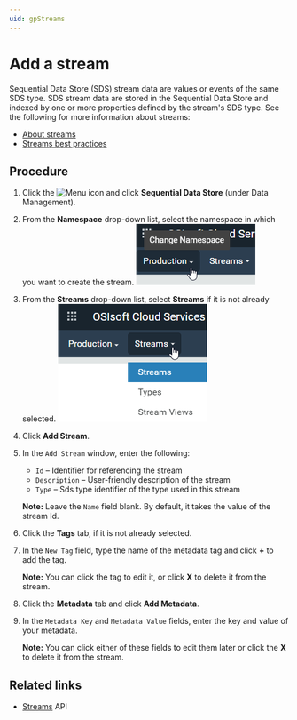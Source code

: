 ```yaml
---
uid: gpStreams
---
```


# Add a stream

Sequential Data Store (SDS) stream data are values or events of the same SDS type. SDS stream data are stored in the Sequential Data Store and indexed by one or more properties defined by the stream's SDS type. See the following for more information about streams:

- [About streams](xref:ccStreams)
- [Streams best practices](xref:bpStreams)

## Procedure

1. Click the ![Menu icon](C:/Users/lasato/source/repos/OCS-DOCS/sds-new/images/menu-icon.png) and click **Sequential Data Store** (under Data Management).
1. From the **Namespace** drop-down list, select the namespace in which you want to create the stream.
   ![Namespace list](../images/sds-namespace.png)
1. From the **Streams** drop-down list, select **Streams** if it is not already selected.
    ![Streams list](../images/streams-procedure-streams-list.png)
1. Click **Add Stream**.

1. In the `Add Stream` window, enter the following:

   - `Id` &ndash; Identifier for referencing the stream
   - `Description` &ndash; User-friendly description of the stream
   - `Type` &ndash; Sds type identifier of the type used in this stream          

    **Note:** Leave the `Name` field blank. By default, it takes the value of the stream Id.
   
1.  Click the **Tags** tab, if it is not already selected.

1. In the `New Tag` field, type the name of the metadata tag and click **+** to add the tag. 

    **Note:** You can click the tag to edit it, or click **X** to delete it from the stream.

1. Click the **Metadata** tab and click **Add Metadata**.

1. In the `Metadata Key` and `Metadata Value` fields, enter the key and value of your metadata.

    **Note:** You can click either of these fields to edit them later or click the **X** to delete it from the stream.


## Related links

- [Streams](xref:sdsStreams) API